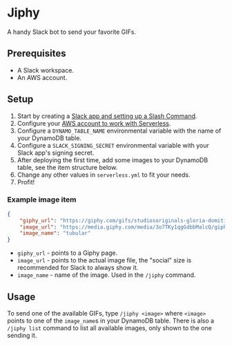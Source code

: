 # Jiphy
A handy Slack bot to send your favorite GIFs.

## Prerequisites
* A Slack workspace.
* An AWS account.

## Setup
1. Start by creating a [Slack app and setting up a Slash Command](https://api.slack.com/interactivity/slash-commands).
2. Configure your [AWS account to work with Serverless](https://serverless.com/framework/docs/providers/aws/guide/credentials/).
3. Configure a `DYNAMO_TABLE_NAME` environmental variable with the name of your DynamoDB table.
4. Configure a `SLACK_SIGNING_SECRET` environmental variable with your Slack app's signing secret.
5. After deploying the first time, add some images to your DynamoDB table, see the item structure below.
6. Change any other values in `serverless.yml` to fit your needs.
7. Profit!

### Example image item
```json
{
    "giphy_url": "https://giphy.com/gifs/studiosoriginals-gloria-domitille-collardey-business-woman-3o7TKy1qgGdbbMalcQ",
    "image_url": "https://media.giphy.com/media/3o7TKy1qgGdbbMalcQ/giphy.gif",
    "image_name": "tubular"
}
```

* `giphy_url` - points to a Giphy page.
* `image_url` - points to the actual image file, the "social" size is recommended for Slack to always show it.
* `image_name` - name of the image. Used in the `/jiphy` command.

## Usage
To send one of the available GIFs, type `/jiphy <image>` where `<image>` points to one of the `image_name`s in your DynamoDB table. There is also a `/jiphy list` command to list all available images, only shown to the one sending it.
